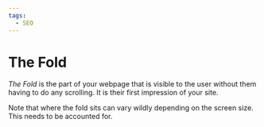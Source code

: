 ```yaml
---
tags:
  - SEO
---
```

# The Fold

_The Fold_ is the part of your webpage that is visible to the user without them
having to do any scrolling. It is their first impression of your site.

Note that where the fold sits can vary wildly depending on the screen size. This
needs to be accounted for.
